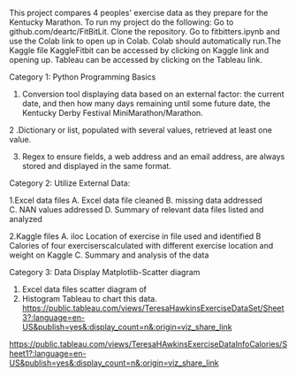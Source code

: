   This project  compares 4 peoples' exercise data as they   prepare for the Kentucky  Marathon.
To run my project do the following: Go to github.com/deartc/FitBitLit.  Clone the repository.  Go to fitbitters.ipynb and use the Colab link to open up in Colab.
Colab should automatically run.The  Kaggle file KaggleFitbit can be accessed by clicking on Kaggle link and opening up.  Tableau can be accessed by clicking on the Tableau link.  
  
 
Category 1: Python Programming Basics

1. Conversion tool displaying data based on an external factor: the current date, and then  how many days remaining until some future date, the Kentucky Derby Festival MiniMarathon/Marathon. 
 
2 .Dictionary or list, populated with several values, retrieved at least one value.

3. Regex to ensure  fields, a web address and an email address, are always stored and displayed in the same format. 
 
 
 
Category 2: Utilize External Data:
 
1.Excel data files 
A. Excel data file  cleaned
B. missing data addressed  
C. NAN values addressed
D. Summary of relevant data files listed and analyzed 


2.Kaggle files
A. iloc Location of exercise in file used and identified 
B Calories of four  exerciserscalculated with different exercise location  and weight on Kaggle 
C. Summary and analysis of the data



Category 3: Data Display
Matplotlib-Scatter diagram 
1.  Excel data files scatter diagram of
2.  Histogram 
Tableau to chart this data.
https://public.tableau.com/views/TeresaHawkinsExerciseDataSet/Sheet3?:language=en-US&publish=yes&:display_count=n&:origin=viz_share_link

https://public.tableau.com/views/TeresaHAwkinsExerciseDataInfoCalories/Sheet1?:language=en-US&publish=yes&:display_count=n&:origin=viz_share_link






  


